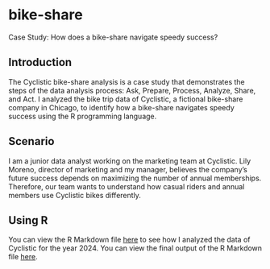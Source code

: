 # bike-share
Case Study: How does a bike-share navigate speedy success?

## Introduction
The Cyclistic bike-share analysis is a case study that demonstrates the steps of the data analysis process: Ask, Prepare, Process, Analyze, Share, and Act. I analyzed the bike trip data of Cyclistic, a fictional bike-share company in Chicago, to identify how a bike-share navigates speedy success using the R programming language.

## Scenario
I am a junior data analyst working on the marketing team at Cyclistic. Lily Moreno, director of marketing and my manager, believes the company’s future success depends on maximizing the number of annual memberships. Therefore, our team wants to understand how casual riders and annual members use Cyclistic bikes differently.

## Using R
You can view the R Markdown file [here](https://github.com/chantellegayle11/bike-share/blob/main/CaseStudy%20using%20R.Rmd) to see how I analyzed the data of Cyclistic for the year 2024. You can view the final output of the R Markdown file [here](https://chantellegayle11.github.io/bike-share/CaseStudy%20using%20R.html).
